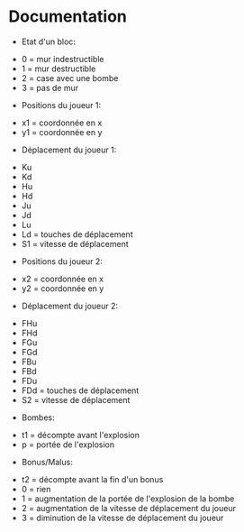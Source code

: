 # Documentation 

* Etat d'un bloc:

- 0 = mur indestructible
- 1 = mur destructible
- 2 = case avec une bombe
- 3 = pas de mur


* Positions du joueur 1:

- x1 = coordonnée en x
- y1 = coordonnée en y


* Déplacement du joueur 1:

- Ku 
- Kd
- Hu
- Hd
- Ju
- Jd
- Lu
- Ld = touches de déplacement
- S1 = vitesse de déplacement


* Positions du joueur 2:

- x2 = coordonnée en x
- y2 = coordonnée en y 


* Déplacement du joueur 2:

- FHu
- FHd
- FGu
- FGd
- FBu
- FBd
- FDu
- FDd = touches de déplacement
- S2 = vitesse de déplacement

* Bombes:

- t1 = décompte avant l'explosion
- p = portée de l'explosion


* Bonus/Malus:

- t2 = décompte avant la fin d'un bonus
- 0 = rien
- 1 = augmentation de la portée de l'explosion de la bombe
- 2 = augmentation de la vitesse de déplacement du joueur
- 3 = diminution de la vitesse de déplacement du joueur